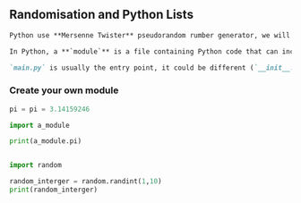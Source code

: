 ## Randomisation and Python Lists 

```md
Python use **Mersenne Twister** pseudorandom rumber generator, we will use random module to genertae random numbers 
```

```md
In Python, a **`module`** is a file containing Python code that can include functions, classes, and variables. Modules are used to organize and encapsulate related pieces of code into reusable units. They help in keeping code clean, maintainable, and logically structured. 
```


``` md 
`main.py` is usually the entry point, it could be different (`__init__.py`) but enty point is a file which will be executed when we run our code  
```

### Create your own module 
```py a_module.py
pi = pi = 3.14159246
```

``` py main.py
import a_module

print(a_module.pi)
```


``` py main.py

import random 

random_interger = random.randint(1,10)
print(random_interger)

```

